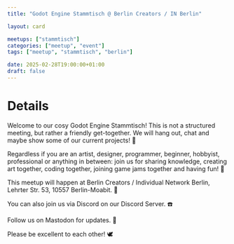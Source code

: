 ```yaml
---
title: "Godot Engine Stammtisch @ Berlin Creators / IN Berlin"

layout: card

meetups: ["stammtisch"]
categories: ["meetup", "event"]
tags: ["meetup", "stammtisch", "berlin"]

date: 2025-02-28T19:00:00+01:00
draft: false
---
```


# Details
Welcome to our cosy Godot Engine Stammtisch! This is not a structured meeting, but rather a friendly get-together. We will hang out, chat and maybe show some of our current projects! 🦜

Regardless if you are an artist, designer, programmer, beginner, hobbyist, professional or anything in between: join us for sharing knowledge, creating art together, coding together, joining game jams together and having fun! 🌼

This meetup will happen at Berlin Creators / Individual Network Berlin, Lehrter Str. 53, 10557 Berlin-Moabit. 🌳

You can also join us via Discord on our Discord Server. ☎️

Follow us on Mastodon for updates. 📢

Please be excellent to each other! 🕊️